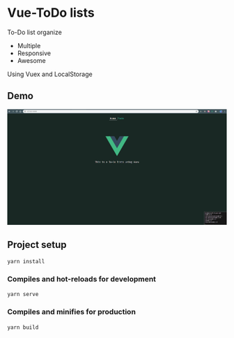 # Vue-ToDo lists
To-Do list organize
- Multiple 
- Responsive
- Awesome

Using Vuex and LocalStorage

## Demo
![Demo Image](demo.gif)


## Project setup
```
yarn install
```

### Compiles and hot-reloads for development
```
yarn serve
```

### Compiles and minifies for production
```
yarn build
```
